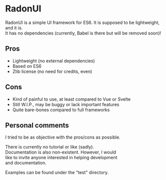 RadonUI
=======

RadonUI is a simple UI framework for ES6. It is supposed to be lightweight, and it is.  
It has no dependencies (currently, Babel is there but will be removed soon)!

Pros
----
 * Lightweight (no external dependencies)
 * Based on ES6
 * Zlib license (no need for credits, even)

Cons
----
 * Kind of painful to use, at least compared to Vue or Svelte
 * Still W.I.P., may be buggy or lack important features
 * Quite bare-bones compared to full frameworks

Personal comments
-----------------
I tried to be as objective with the pros/cons as possible.

There is currently no tutorial or like (sadly).  
Documentation is also non-existent. However, I would  
like to invite anyone interested in helping development  
and documentation.

Examples can be found under the "test" directory.

